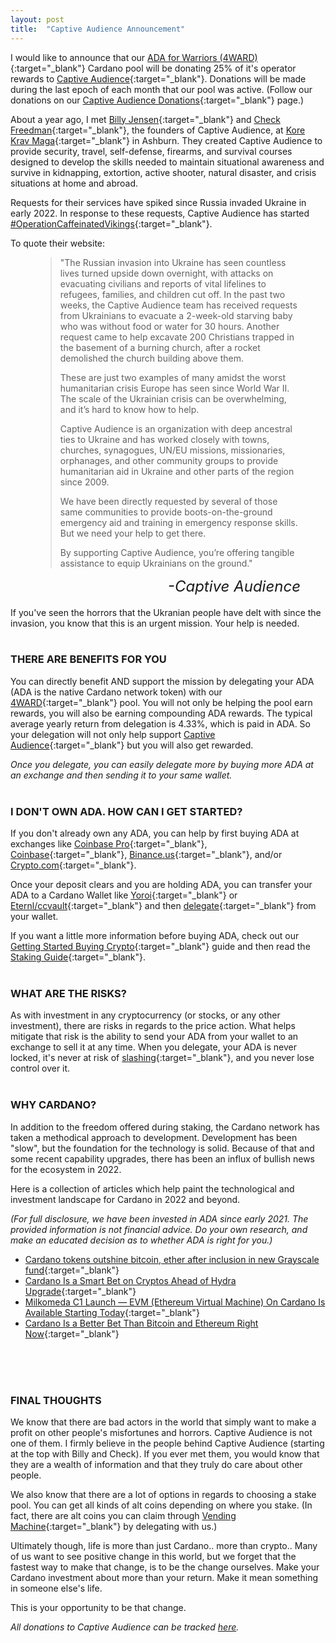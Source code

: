 ```yaml
---
layout: post
title:  "Captive Audience Announcement"
---
```

I would like to announce that our [ADA for Warriors (4WARD)](https://adaforwarriors.io){:target="_blank"} Cardano pool will be donating 25% of it's operator rewards to [Captive Audience](https://www.captiveaudienceptrt.com/){:target="_blank"}.  Donations will be made during the last epoch of each month that our pool was active.  (Follow our donations on our [Captive Audience Donations](/donations/captive-audience/){:target="_blank"} page.)

About a year ago, I met [Billy Jensen](https://www.captiveaudienceptrt.com/our-ceo){:target="_blank"} and [Check Freedman](https://www.captiveaudienceptrt.com/our-coo){:target="_blank"}, the founders of Captive Audience, at [Kore Krav Maga](https://koreselfdefense.com/){:target="_blank"} in Ashburn.  They created Captive Audience to provide security, travel, self-defense, firearms, and survival courses designed to develop the skills needed to maintain situational awareness and survive in kidnapping, extortion, active shooter, natural disaster, and crisis situations at home and abroad.

Requests for their services have spiked since Russia invaded Ukraine in early 2022.  In response to these requests, Captive Audience has started [#OperationCaffeinatedVikings](https://www.captiveaudienceptrt.com/support-ukraine-ocv){:target="_blank"}.  

To quote their website:

<figure>
    <blockquote>
        <div class="quote-line-container">
            <p class="quote">"The Russian invasion into Ukraine has seen countless lives turned upside down overnight, with attacks on evacuating civilians and reports of vital lifelines to refugees, families, and children cut off. In the past two weeks, the Captive Audience team has received requests from Ukrainians to evacuate a 2-week-old starving baby who was without food or water for 30 hours. Another request came to help excavate 200 Christians trapped in the basement of a burning church, after a rocket demolished the church building above them.</p>
            <p class="quote">These are just two examples of many amidst the worst humanitarian crisis Europe has seen since World War II. The scale of the Ukrainian crisis can be overwhelming, and it’s hard to know how to help.</p>
            <p class="quote">Captive Audience is an organization with deep ancestral ties to Ukraine and has worked closely with towns, churches, synagogues, UN/EU missions, missionaries, orphanages, and other community groups to provide humanitarian aid in Ukraine and other parts of the region since 2009.</p>
            <p class="quote">We have been directly requested by several of those same communities to provide boots-on-the-ground emergency aid and training in emergency response skills. But we need your help to get there.</p>
            <p class="quote">By supporting Captive Audience, you’re offering tangible assistance to equip Ukrainians on the ground."</p>
        </div>
    </blockquote>
    <figcaption style="float:right !important"><cite style="font-size:24px !important">-Captive Audience</cite></figcaption>
</figure>
<br />
<br />

If you've seen the horrors that the Ukranian people have delt with since the invasion, you know that this is an urgent mission.  Your help is needed.
<br />
<br />

### THERE ARE BENEFITS FOR YOU ###
You can directly benefit AND support the mission by delegating your ADA (ADA is the native Cardano network token) with our [4WARD](https://adaforwarriors.io){:target="_blank"} pool.  You will not only be helping the pool earn rewards, you will also be earning compounding ADA rewards.  The typical average yearly return from delegation is 4.33%, which is paid in ADA.  So your delegation will not only help support [Captive Audience](https://www.captiveaudienceptrt.com/){:target="_blank"} but you will also get rewarded.

_Once you delegate, you can easily delegate more by buying more ADA at an exchange and then sending it to your same wallet._
<br />
<br />

### I DON'T OWN ADA. HOW CAN I GET STARTED? ###
If you don't already own any ADA, you can help by first buying ADA at exchanges like [Coinbase Pro](https://pro.coinbase.com/){:target="_blank"}, [Coinbase](https://coinbase.com){:target="_blank"}, [Binance.us](https://www.binance.us/en/home){:target="_blank"}, and/or [Crypto.com](https://crypto.com/){:target="_blank"}.  

Once your deposit clears and you are holding ADA, you can transfer your ADA to a Cardano Wallet like [Yoroi](https://yoroi-wallet.com/#/){:target="_blank"} or [Eternl/ccvault](https://ccvault.io/app/mainnet/welcome){:target="_blank"} and then [delegate](/2021/11/23/staking-guide/){:target="_blank"} from your wallet.

If you want a little more information before buying ADA, check out our [Getting Started Buying Crypto](/2021/11/29/buying-crypto/){:target="_blank"} guide and then read the [Staking Guide](/2021/11/23/staking-guide/){:target="_blank"}.
<br />
<br />

### WHAT ARE THE RISKS? ###
As with investment in any cryptocurrency (or stocks, or any other investment), there are risks in regards to the price action.  What helps mitigate that risk is the ability to send your ADA from your wallet to an exchange to sell it at any time.  When you delegate, your ADA is never locked, it's never at risk of [slashing](https://cryptorobin.com/what-is-slashing/){:target="_blank"}, and you never lose control over it.
<br />
<br />

### WHY CARDANO? ###
In addition to the freedom offered during staking, the Cardano network has taken a methodical approach to development.  Development has been "slow", but the foundation for the technology is solid.  Because of that and some recent capability upgrades, there has been an influx of bullish news for the ecosystem in 2022.

Here is a collection of articles which help paint the technological and investment landscape for Cardano in 2022 and beyond.  

_(For full disclosure, we have been invested in ADA since early 2021.  The provided information is not financial advice.  Do your own research, and make an educated decision as to whether ADA is right for you.)_  

- [Cardano tokens outshine bitcoin, ether after inclusion in new Grayscale fund](https://seekingalpha.com/news/3816513-cardano-tokens-outshine-bitcoin-ether-after-inclusion-in-new-grayscale-fund){:target="_blank"}
- [Cardano Is a Smart Bet on Cryptos Ahead of Hydra Upgrade](https://investorplace.com/2022/03/cardano-ada-is-a-smart-bet-on-cryptos-ahead-of-hydra-upgrade/){:target="_blank"}
- [Milkomeda C1 Launch — EVM (Ethereum Virtual Machine) On Cardano Is Available Starting Today](https://medium.com/@milkomedafoundation/milkomeda-c1-launch-evm-on-cardano-is-available-starting-today-4a2c6ad26e9d){:target="_blank"}
- [Cardano Is a Better Bet Than Bitcoin and Ethereum Right Now](https://www.nasdaq.com/articles/cardano-is-a-better-bet-than-bitcoin-and-ethereum-right-now){:target="_blank"}
<br />
<br />
<br />

### FINAL THOUGHTS ###
We know that there are bad actors in the world that simply want to make a profit on other people's misfortunes and horrors.  Captive Audience is not one of them.  I firmly believe in the people behind Captive Audience (starting at the top with Billy and Check).  If you ever met them, you would know that they are a wealth of information and that they truly do care about other people.  

We also know that there are a lot of options in regards to choosing a stake pool.  You can get all kinds of alt coins depending on where you stake.  (In fact, there are alt coins you can claim through [Vending Machine](https://vm.adaseal.eu/pools){:target="_blank"} by delegating with us.)

Ultimately though, life is more than just Cardano.. more than crypto..  Many of us want to see positive change in this world, but we forget that the fastest way to make that change, is to be the change ourselves.  Make your Cardano investment about more than your return.  Make it mean something in someone else's life.

This is your opportunity to be that change. 

_All donations to Captive Audience can be tracked [here](/donations/captive-audience/)._